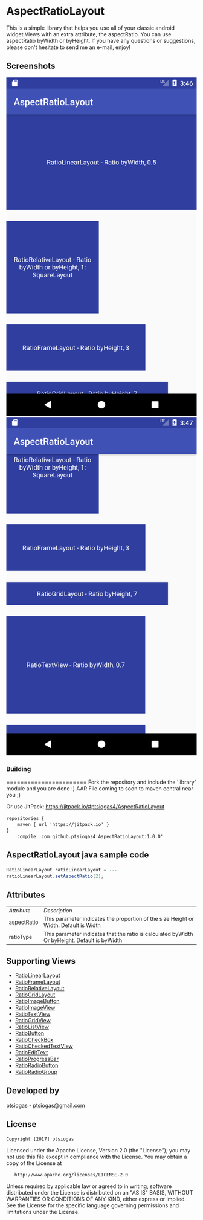 
# AspectRatioLayout
This is a simple library that helps you use all of your classic android widget.Views with an extra attribute, the aspectRatio. You can use aspectRatio byWidth or byHeight. If you have any questions or suggestions, please don't hesitate to send me an e-mail, enjoy!


## Screenshots

![Sample](https://raw.githubusercontent.com/ptsiogas4/AspectRatioLayout/master/Screenshots/screenshot1.png)
![Sample](https://raw.githubusercontent.com/ptsiogas4/AspectRatioLayout/master/Screenshots/screenshot2.png)

### Building
=======================
Fork the repository and include the 'library' module and you are done :)
AAR File coming to soon to maven central near you ;)

Or use JitPack: https://jitpack.io/#ptsiogas4/AspectRatioLayout

```
repositories {
    maven { url 'https://jitpack.io' }
}
    compile 'com.github.ptsiogas4:AspectRatioLayout:1.0.0'
```

## AspectRatioLayout java sample code
```java
RatioLinearLayout ratioLinearLayout = ...
ratioLinearLayout.setAspectRatio(2);
```

## Attributes

<table>
	<tbody>
		<tr>
			<td><em>Attribute</em></td>
			<td><em>Description</em></td>
		</tr>
		<tr>
			<td>aspectRatio</td>
			<td>This parameter indicates the proportion of the size Height or Width. Default is Width</td>
		</tr>
		<tr>
			<td>ratioType</td>
			<td>This parameter indicates that the ratio is calculated byWidth Or byHeight. Default is byWidth</td>
		</tr>
	</tbody>
</table>

## Supporting Views
 <ul>
   	<li><a href='javascript:'>RatioLinearLayout</a></li>
    <li><a href='javascript:'>RatioFrameLayout</a></li>
    <li><a href='javascript:'>RatioRelativeLayout</a></li>
    <li><a href='javascript:'>RatioGridLayout</a></li>
    <li><a href='javascript:'>RatioImageButton</a></li>
	<li><a href='javascript:'>RatioImageView</a></li>
    <li><a href='javascript:'>RatioTextView</a></li>
	<li><a href='javascript:'>RatioGridView</a></li>
	<li><a href='javascript:'>RatioListView</a></li>
	<li><a href='javascript:'>RatioButton</a></li>
	<li><a href='javascript:'>RatioCheckBox</a></li>
	<li><a href='javascript:'>RatioCheckedTextView</a></li>
	<li><a href='javascript:'>RatioEditText</a></li>
	<li><a href='javascript:'>RatioProgressBar</a></li>
	<li><a href='javascript:'>RatioRadioButton</a></li>
	<li><a href='javascript:'>RatioRadioGroup</a></li>
 </ul>


## Developed by
  ptsiogas - <a href='javascript:'>ptsiogas@gmail.com</a>

## License
	Copyright [2017] ptsiogas

   Licensed under the Apache License, Version 2.0 (the "License");
   you may not use this file except in compliance with the License.
   You may obtain a copy of the License at

       http://www.apache.org/licenses/LICENSE-2.0

   Unless required by applicable law or agreed to in writing, software
   distributed under the License is distributed on an "AS IS" BASIS,
   WITHOUT WARRANTIES OR CONDITIONS OF ANY KIND, either express or implied.
   See the License for the specific language governing permissions and
   limitations under the License.
	